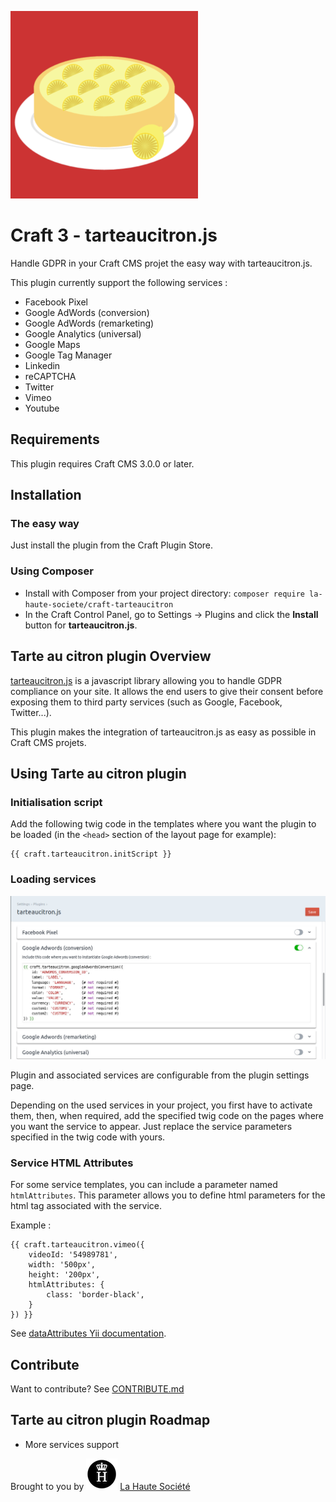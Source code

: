 ![Logo tarteaucitron.js](.readme/logo-tarteaucitron.png)

# Craft 3 - tarteaucitron.js

Handle GDPR in your Craft CMS projet the easy way with tarteaucitron.js.

This plugin currently support the following services :
 - Facebook Pixel
 - Google AdWords (conversion)
 - Google AdWords (remarketing)
 - Google Analytics (universal)
 - Google Maps
 - Google Tag Manager
 - Linkedin
 - reCAPTCHA
 - Twitter
 - Vimeo
 - Youtube


## Requirements

This plugin requires Craft CMS 3.0.0 or later.


## Installation

### The easy way

Just install the plugin from the Craft Plugin Store.

### Using Composer

  - Install with Composer from your project directory: `composer require la-haute-societe/craft-tarteaucitron`
  - In the Craft Control Panel, go to Settings → Plugins and click the **Install** button for **tarteaucitron.js**.


## Tarte au citron plugin Overview

[tarteaucitron.js](https://github.com/AmauriC/tarteaucitron.js) is a javascript library allowing you to handle GDPR compliance on your site.
It allows the end users to give their consent before exposing them to third party services (such as Google, Facebook, Twitter...).

This plugin makes the integration of tarteaucitron.js as easy as possible in Craft CMS projets.


## Using Tarte au citron plugin

### Initialisation script

Add the following twig code in the templates where you want the plugin to be loaded (in the `<head>` section of the layout page for example):
```twig
{{ craft.tarteaucitron.initScript }}
```

### Loading services

![Settings page](.readme/settings.jpg)

Plugin and associated services are configurable from the plugin settings page.

Depending on the used services in your project, you first have to activate them, then, when required, add the specified twig code on the pages where you want the service to appear.
Just replace the service parameters specified in the twig code with yours.

### Service HTML Attributes

For some service templates, you can include a parameter named `htmlAttributes`. This parameter allows you to define html parameters for the html tag associated with the service.

Example :

```twig
{{ craft.tarteaucitron.vimeo({
    videoId: '54989781',
    width: '500px',
    height: '200px',
    htmlAttributes: {
        class: 'border-black',
    }
}) }}
```

See [dataAttributes Yii documentation](https://www.yiiframework.com/doc/api/2.0/yii-helpers-basehtml#$dataAttributes-detail).


## Contribute

Want to contribute? See [CONTRIBUTE.md](./CONTRIBUTE.md)


## Tarte au citron plugin Roadmap

* More services support


Brought to you by ![Logo La Haute Société](.readme/logo-lahautesociete.png) [La Haute Société](https://www.lahautesociete.com)
